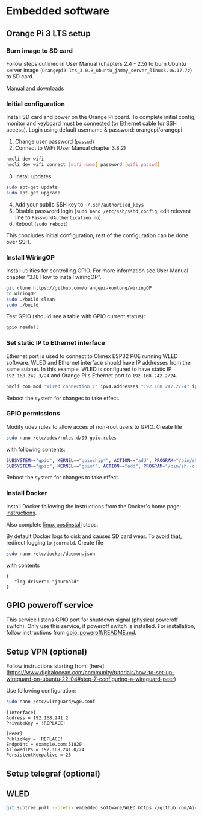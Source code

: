# Embedded software

## Orange Pi 3 LTS setup

### Burn image to SD card

Follow steps outlined in User Manual (chapters 2.4 - 2.5) to burn Ubuntu server image (`Orangepi3-lts_3.0.8_ubuntu_jammy_server_linux5.16.17.7z`) to SD card.

[Manual and downloads](http://www.orangepi.org/html/hardWare/computerAndMicrocontrollers/service-and-support/Orange-pi-3-LTS.html)

### Initial configuration

Install SD card and power on the Orange Pi board.
To complete initial config, monitor and keyboard must be connected (or Ethernet cable for SSH access). Login using default username & password: orangepi/orangepi

1. Change user password (`passwd`)
2. Connect to WiFi (User Manual chapter 3.8.2)

```bash
nmcli dev wifi
nmcli dev wifi connect [wifi_name] password [wifi_passwd]
```

3. Install updates

```bash
sudo apt-get update
sudo apt-get upgrade
```

4. Add your public SSH key to `~/.ssh/authorized_keys`
5. Disable password login (`sudo nano /etc/ssh/sshd_config`, edit relevant line to `PasswordAuthentication no`)
6. Reboot (`sudo reboot`)

This concludes initial configuration, rest of the configuration can be done over SSH.

### Install WiringOP

Install utilities for controlling GPIO. For more information see User Manual chapter "3.18 How to install wiringOP".

```bash
git clone https://github.com/orangepi-xunlong/wiringOP
cd wiringOP
sudo ./build clean
sudo ./build
```

Test GPIO (should see a table with GPIO current status):

```bash
gpio readall
```

### Set static IP to Ethernet interface

Ethernet port is used to connect to Olimex ESP32 POE running WLED software.
WLED and Ethernet interface should have IP addresses from the same subnet.
In this example, WLED is configured to have static IP `192.168.242.3/24`
and Orange PI's Ethernet port to `192.168.242.2/24`.

```bash
nmcli con mod "Wired connection 1" ipv4.addresses "192.168.242.2/24" ipv4.method "manual"
```

Reboot the system for changes to take effect.

### GPIO permissions

Modify udev rules to allow acces of non-root users to GPIO. Create file

```bash
sudo nano /etc/udev/rules.d/99-gpio.rules
```

with following contents:

```bash
SUBSYSTEM=="gpio", KERNEL=="gpiochip*", ACTION=="add", PROGRAM="/bin/sh -c 'chown root:orangepi /sys/class/gpio/export /sys/class/gpio/unexport ; chmod 220 /sys/class/gpio/export /sys/class/gpio/unexport'"
SUBSYSTEM=="gpio", KERNEL=="gpio*", ACTION=="add", PROGRAM="/bin/sh -c 'chown root:orangepi /sys%p/active_low /sys%p/direction /sys%p/edge /sys%p/value ; chmod 660 /sys%p/active_low /sys%p/direction /sys%p/edge /sys%p/value'"
```

Reboot the system for changes to take effect.

### Install Docker

Install Docker following the instructions from the Docker's home page:
[instructions](https://docs.docker.com/engine/install/ubuntu/#install-using-the-repository).

Also complete [linux postinstall](https://docs.docker.com/engine/install/linux-postinstall/) steps.

By default Docker logs to disk and causes SD card wear.
To avoid that, redirect logging to `journald`. Create file

```bash
sudo nano /etc/docker/daemon.json
```

with contents

```
{
   "log-driver": "journald"
}
```

## GPIO poweroff service

This service listens GPIO port for shutdown signal (physical poweroff switch).
Only use this service, if poweroff switch is installed. 
For installation, follow instructions from [gpio_poweroff/README.md](gpio_poweroff/README.md).


## Setup VPN (optional)

Follow instructions starting from:
[here] (https://www.digitalocean.com/community/tutorials/how-to-set-up-wireguard-on-ubuntu-22-04#step-7-configuring-a-wireguard-peer)


Use following configuration:

```bash
sudo nano /etc/wireguard/wg0.conf
```

```
[Interface]
Address = 192.168.241.2
PrivateKey = !REPLACE!

[Peer]
PublicKey = !REPLACE!
Endpoint = example.com:51820
AllowedIPs = 192.168.241.0/24
PersistentKeepalive = 25
```


## Setup telegraf (optional)


## WLED

```bash
git subtree pull --prefix embedded_software/WLED https://github.com/Aircoookie/WLED.git v0.14.0-b4 --squash
```

